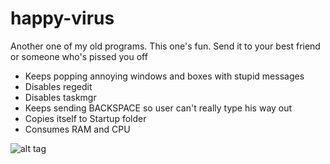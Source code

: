 # happy-virus

Another one of my old programs. This one's fun. Send it to your best friend or someone who's pissed you off

- Keeps popping annoying windows and boxes with stupid messages
- Disables regedit
- Disables taskmgr
- Keeps sending BACKSPACE so user can't really type his way out
- Copies itself to Startup folder
- Consumes RAM and CPU

![alt tag](http://i.imgur.com/ZhJ3zdd.jpg)

